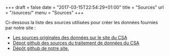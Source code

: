 +++
draft = false
date = "2017-03-15T22:54:29+01:00"
title = "Sources"
url = "/sources/"
menu = "Sources"
+++

<p>Ci-dessous la liste des sources utilisées pour créer les données fournies par notre site :</p>


<ul>
<li>
<a target="_blank" href="http://www.csa.fr/Television/Le-suivi-des-programmes/Le-pluralisme-politique-et-les-campagnes-electorales/L-election-presidentielle-2017/Les-temps-de-parole-et-d-antenne">Les sources originales des données sur le site du CSA</a>
</li>

<li>
<a target="_blank" href="https://github.com/nyl-auster/equite-parole-datas">Dépot github des sources du traitement de données du CSA</a>
</li>

<li>
<a target="_blank" href="https://github.com/equite-parole/equite-parole.github.io">Dépôt github de notre site.</a>
</li>
</ul>



